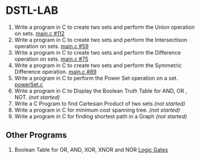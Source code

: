 # DSTL-LAB

1. Write a program in C to create two sets and perform the Union operation on sets. [main.c #112](main.c#L122)
2. Write a program in C to create two sets and perform the Intersectison operation on sets. [main.c #59](main.c#L59)
3. Write a program in C to create two sets and perform the Difference operation on sets. [main.c #75](main.c#L75)
4. Write a program in C to create two sets and perform the Symmetric Difference operation. [main.c #89](main.c#L89)
5. Write a program in C to perform the Power Set operation on a set. [powerSet.c](powerSet.c)
6. Write a program in C to Display the Boolean Truth Table for AND, OR , NOT. _(not started)_
7. Write a C Program to find Cartesian Product of two sets _(not started)_
8. Write a program in C for minimum cost spanning tree. _(not started)_
9. Write a program in C for finding shortest path in a Graph _(not started)_

## Other Programs

1. Boolean Table for OR, AND, XOR, XNOR and NOR [Logic Gates](LogicGates.c)
